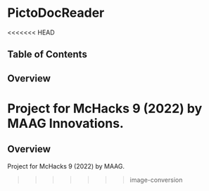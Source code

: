 # PictoDocReader

<<<<<<< HEAD
## Table of Contents

## Overview

Project for McHacks 9 (2022) by MAAG Innovations.
=======
## Overview

Project for McHacks 9 (2022) by MAAG.
>>>>>>> image-conversion
